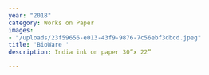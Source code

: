 ```yaml
---
year: "2018"
category: Works on Paper
images:
- "/uploads/23f59656-e013-43f9-9876-7c56ebf3dbcd.jpeg"
title: 'BioWare '
description: India ink on paper 30”x 22”

---
```

